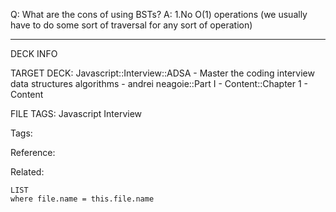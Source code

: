 Q: What are the cons of using BSTs?
A: 1.No O(1) operations (we usually have to do some sort of traversal for any sort of operation)
<!--ID: 1690026322393-->

---

DECK INFO

TARGET DECK: Javascript::Interview::ADSA - Master the coding interview data structures algorithms - andrei neagoie::Part I - Content::Chapter 1 - Content

FILE TAGS: Javascript Interview

Tags:

Reference:

Related:

```dataview
LIST
where file.name = this.file.name
```
